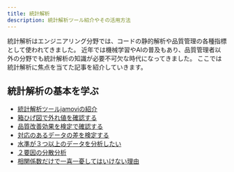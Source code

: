 ```yaml
---
title: 統計解析
description: 統計解析ツール紹介やその活用方法
---
```


統計解析はエンジニアリング分野では、コードの静的解析や品質管理の各種指標として使われてきました。
近年では機械学習やAIの普及もあり、品質管理者以外の分野でも統計解析の知識が必要不可欠な時代になってきました。
ここでは統計解析に焦点を当てた記事を紹介していきます。

## 統計解析の基本を学ぶ

- [統計解析ツールjamoviの紹介](/blogs/2022/05/16/Introduction-of-statistical-analysis-tool-jamovi/)
- [箱ひげ図で外れ値を確認する](/blogs/2022/05/18/Check-outliers-with-a-boxplot/)
- [品質改善効果を検定で確認する](/blogs/2022/05/19/Confirm-the-quality-improvement-effect/)
- [対応のあるデータの差を検定する](/blogs/2022/05/20/corresponding-t-test/)
- [水準が３つ以上のデータを分析したい](/blogs/2022/05/22/one-factor-analysis-of-variance/)
- [２要因の分散分析](blogs/2022/05/24/analysis-of-variance/)
- [相関係数だけで一喜一憂してはいけない理由](/blogs/2022/05/26/correlation-matrix/)
